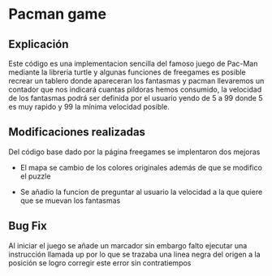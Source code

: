 # Pacman game

## Explicación

Este código es una implementacion sencilla del famoso juego de Pac-Man mediante
la libreria turtle y algunas funciones de freegames es posible recrear un
tablero donde apareceran los fantasmas y pacman llevaremos un contador que
nos indicará cuantas pildoras hemos consumido, la velocidad de los fantasmas
podrá ser definida por el usuario yendo de 5 a 99 donde 5 es muy rapido y 99 la
mínima velocidad posible.

## Modificaciones realizadas

Del código base dado por la página freegames se implentaron dos mejoras

* El mapa se cambio de los colores originales además de que se modifico el puzzle

* Se añadio la funcion de preguntar al usuario la velocidad a la que quiere que se muevan los fantasmas

## Bug Fix

Al iniciar el juego se añade un marcador sin embargo falto ejecutar una instrucción llamada up
por lo que se trazaba una linea negra del origen a la posición se logro corregir este error sin contratiempos
